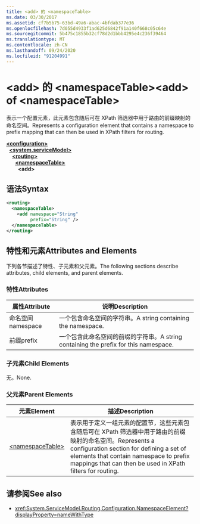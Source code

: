 ```yaml
---
title: <add> 的 <namespaceTable>
ms.date: 03/30/2017
ms.assetid: cf7b5b75-63bd-49a6-abac-4bfdab377e36
ms.openlocfilehash: 7d055d4933f1ad625d6842f91a140f668c05c64e
ms.sourcegitcommit: 5b475c1855b32cf78d2d1bbb4295e4c236f39464
ms.translationtype: MT
ms.contentlocale: zh-CN
ms.lasthandoff: 09/24/2020
ms.locfileid: "91204991"
---
```

# <a name="add-of-namespacetable"></a><span data-ttu-id="3b3e5-102">\<add> 的 \<namespaceTable></span><span class="sxs-lookup"><span data-stu-id="3b3e5-102">\<add> of \<namespaceTable></span></span>

<span data-ttu-id="3b3e5-103">表示一个配置元素，此元素包含随后可在 XPath 筛选器中用于路由的前缀映射的命名空间。</span><span class="sxs-lookup"><span data-stu-id="3b3e5-103">Represents a configuration element that contains a namespace to prefix mapping that can then be used in XPath filters for routing.</span></span>  
  
[**\<configuration>**](../configuration-element.md)\
&nbsp;&nbsp;[**\<system.serviceModel>**](system-servicemodel.md)\
&nbsp;&nbsp;&nbsp;&nbsp;[**\<routing>**](routing.md)\
&nbsp;&nbsp;&nbsp;&nbsp;&nbsp;&nbsp;[**\<namespaceTable>**](namespacetable.md)\
&nbsp;&nbsp;&nbsp;&nbsp;&nbsp;&nbsp;&nbsp;&nbsp;**\<add>**  
  
## <a name="syntax"></a><span data-ttu-id="3b3e5-104">语法</span><span class="sxs-lookup"><span data-stu-id="3b3e5-104">Syntax</span></span>  
  
```xml  
<routing>
  <namespaceTable>
    <add namespace="String"
         prefix="String" />
  </namespaceTable>
</routing>
```  
  
## <a name="attributes-and-elements"></a><span data-ttu-id="3b3e5-105">特性和元素</span><span class="sxs-lookup"><span data-stu-id="3b3e5-105">Attributes and Elements</span></span>  

 <span data-ttu-id="3b3e5-106">下列各节描述了特性、子元素和父元素。</span><span class="sxs-lookup"><span data-stu-id="3b3e5-106">The following sections describe attributes, child elements, and parent elements.</span></span>  
  
### <a name="attributes"></a><span data-ttu-id="3b3e5-107">特性</span><span class="sxs-lookup"><span data-stu-id="3b3e5-107">Attributes</span></span>  
  
|<span data-ttu-id="3b3e5-108">属性</span><span class="sxs-lookup"><span data-stu-id="3b3e5-108">Attribute</span></span>|<span data-ttu-id="3b3e5-109">说明</span><span class="sxs-lookup"><span data-stu-id="3b3e5-109">Description</span></span>|  
|---------------|-----------------|  
|<span data-ttu-id="3b3e5-110">命名空间</span><span class="sxs-lookup"><span data-stu-id="3b3e5-110">namespace</span></span>|<span data-ttu-id="3b3e5-111">一个包含命名空间的字符串。</span><span class="sxs-lookup"><span data-stu-id="3b3e5-111">A string containing the namespace.</span></span>|  
|<span data-ttu-id="3b3e5-112">前缀</span><span class="sxs-lookup"><span data-stu-id="3b3e5-112">prefix</span></span>|<span data-ttu-id="3b3e5-113">一个包含此命名空间的前缀的字符串。</span><span class="sxs-lookup"><span data-stu-id="3b3e5-113">A string containing the prefix for this namespace.</span></span>|  
  
### <a name="child-elements"></a><span data-ttu-id="3b3e5-114">子元素</span><span class="sxs-lookup"><span data-stu-id="3b3e5-114">Child Elements</span></span>  

 <span data-ttu-id="3b3e5-115">无。</span><span class="sxs-lookup"><span data-stu-id="3b3e5-115">None.</span></span>  
  
### <a name="parent-elements"></a><span data-ttu-id="3b3e5-116">父元素</span><span class="sxs-lookup"><span data-stu-id="3b3e5-116">Parent Elements</span></span>  
  
|<span data-ttu-id="3b3e5-117">元素</span><span class="sxs-lookup"><span data-stu-id="3b3e5-117">Element</span></span>|<span data-ttu-id="3b3e5-118">描述</span><span class="sxs-lookup"><span data-stu-id="3b3e5-118">Description</span></span>|  
|-------------|-----------------|  
|[\<namespaceTable>](namespacetable.md)|<span data-ttu-id="3b3e5-119">表示用于定义一组元素的配置节，这些元素包含随后可在 XPath 筛选器中用于路由的前缀映射的命名空间。</span><span class="sxs-lookup"><span data-stu-id="3b3e5-119">Represents a configuration section for defining a set of elements that contain namespace to prefix mappings that can then be used in XPath filters for routing.</span></span>|  
  
## <a name="see-also"></a><span data-ttu-id="3b3e5-120">请参阅</span><span class="sxs-lookup"><span data-stu-id="3b3e5-120">See also</span></span>

- <xref:System.ServiceModel.Routing.Configuration.NamespaceElement?displayProperty=nameWithType>
